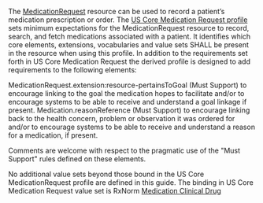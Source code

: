 The [MedicationRequest](http://hl7.org/fhir/R4/medicationrequest.html) resource can be used to record a patient’s medication prescription or order. The [US Core Medication Request profile](https://www.hl7.org/fhir/us/core/StructureDefinition-us-core-medicationrequest.html) sets minimum expectations for the MedicationRequest resource to record, search, and fetch medications associated with a patient. It identifies which core elements, extensions, vocabularies and value sets SHALL be present in the resource when using this profile. In addition to the requirements set forth in US Core Medication Request the derived profile is designed to add requirements to the following elements:

MedicationRequest.extension:resource-pertainsToGoal (Must Support) to encourage linking to the goal the medication hopes to facilitate and/or to encourage systems to be able to receive and understand a goal linkage if present.
Medication.reasonReference (Must Support) to encourage linking back to the health concern, problem or observation it was ordered for  and/or to encourage systems to be able to receive and understand a reason for a medication, if present.

Comments are welcome with respect to the pragmatic use of the "Must Support" rules defined on these elements.

No additional value sets beyond those bound in the US Core MedicationRequest profile are defined in this guide. The binding in US Core Medication Request value set is RxNorm [Medication Clinical Drug](https://vsac.nlm.nih.gov/valueset/2.16.840.1.113762.1.4.1010.4/expansion)